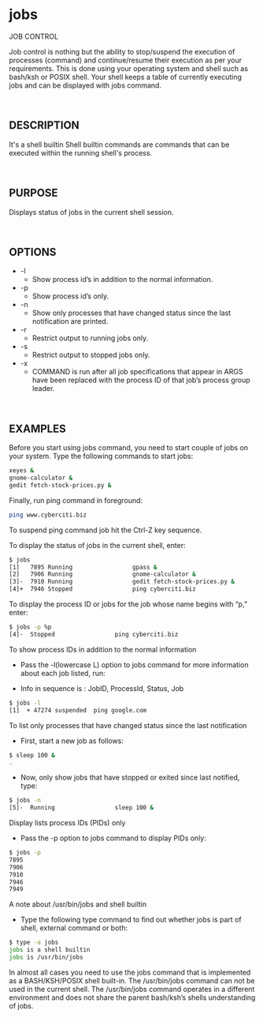 # jobs

JOB CONTROL

Job control is nothing but the ability to stop/suspend the execution of processes (command) and continue/resume their execution as per your requirements. 
This is done using your operating system and shell such as bash/ksh or POSIX shell.
Your shell keeps a table of currently executing jobs and can be displayed with jobs command.

<br>

## DESCRIPTION

It's a shell builtin
Shell builtin commands are commands that can be executed within the running shell's process.

<br>

## PURPOSE

Displays status of jobs in the current shell session.

<br>

## OPTIONS

* -l
  * Show process id’s in addition to the normal information.
* -p
  * Show process id’s only.
* -n
  * Show only processes that have changed status since the last notification are printed.
* -r
  * Restrict output to running jobs only.
* -s
  * Restrict output to stopped jobs only.
* -x
  * COMMAND is run after all job specifications that appear in ARGS have been replaced with the process ID of that job’s process group leader.

<br>

## EXAMPLES

Before you start using jobs command, you need to start couple of jobs on your system. Type the following commands to start jobs:

```bash
xeyes &
gnome-calculator &
gedit fetch-stock-prices.py &
```

Finally, run ping command in foreground:

```bash
ping www.cyberciti.biz
```

To suspend ping command job hit the Ctrl-Z key sequence.

To display the status of jobs in the current shell, enter:

```bash
$ jobs
[1]   7895 Running                 gpass &
[2]   7906 Running                 gnome-calculator &
[3]-  7910 Running                 gedit fetch-stock-prices.py &
[4]+  7946 Stopped                 ping cyberciti.biz
```

To display the process ID or jobs for the job whose name begins with “p,” enter:

```bash
$ jobs -p %p
[4]-  Stopped                 ping cyberciti.biz
```

To show process IDs in addition to the normal information

* Pass the -l(lowercase L) option to jobs command for more information about each job listed, run:

* Info in sequence is : JobID, ProcessId, Status, Job

```bash
$ jobs -l
[1]  + 47274 suspended  ping google.com
```

To list only processes that have changed status since the last notification

* First, start a new job as follows:

```bash
$ sleep 100 &
.
```

* Now, only show jobs that have stopped or exited since last notified, type:

```bash
$ jobs -n
[5]-  Running                 sleep 100 &
```

Display lists process IDs (PIDs) only

* Pass the -p option to jobs command to display PIDs only:

```bash
$ jobs -p
7895
7906
7910
7946
7949
```

A note about /usr/bin/jobs and shell builtin

* Type the following type command to find out whether jobs is part of shell, external command or both:

```bash
$ type -a jobs
jobs is a shell builtin
jobs is /usr/bin/jobs
```

In almost all cases you need to use the jobs command that is implemented as a BASH/KSH/POSIX shell built-in.
The /usr/bin/jobs command can not be used in the current shell. The /usr/bin/jobs command operates in a different
environment and does not share the parent bash/ksh’s shells understanding of jobs.
